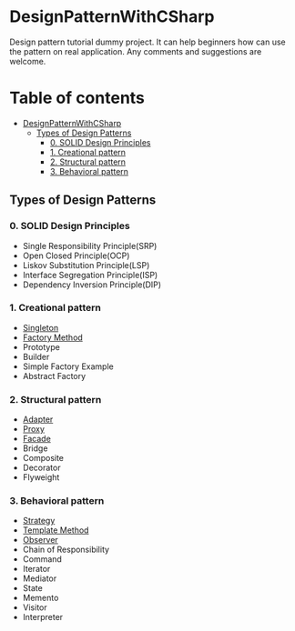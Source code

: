 # DesignPatternWithCSharp

Design pattern tutorial dummy project. It can help beginners how can use the pattern on real application. Any comments and suggestions are welcome. 


Table of contents
=================
- [DesignPatternWithCSharp](#designpatternwithcsharp)
  * [Types of Design Patterns](#types-of-design-patterns)
    + [0. SOLID Design Principles](#0-solid-design-principles)
    + [1. Creational pattern](#1-creational-pattern)
    + [2. Structural pattern](#2-structural-pattern)
    + [3. Behavioral pattern](#3-behavioral-pattern)

## Types of Design Patterns

### 0. SOLID Design Principles
- Single Responsibility Principle(SRP)
- Open Closed Principle(OCP)
- Liskov Substitution Principle(LSP)
- Interface Segregation Principle(ISP)
- Dependency Inversion Principle(DIP)

### 1. Creational pattern
- [Singleton](Singleton/)
- [Factory Method](Factory/)
- Prototype
- Builder
- Simple Factory Example
- Abstract Factory

### 2. Structural pattern
- [Adapter](Adapter/)
- [Proxy](Proxy/)
- [Facade](Facade/)
- Bridge
- Composite
- Decorator
- Flyweight
 
### 3. Behavioral pattern
- [Strategy](Strategy/)
- [Template Method](Template/)
- [Observer](Observer/)
- Chain of Responsibility
- Command
- Iterator
- Mediator
- State
- Memento
- Visitor
- Interpreter
